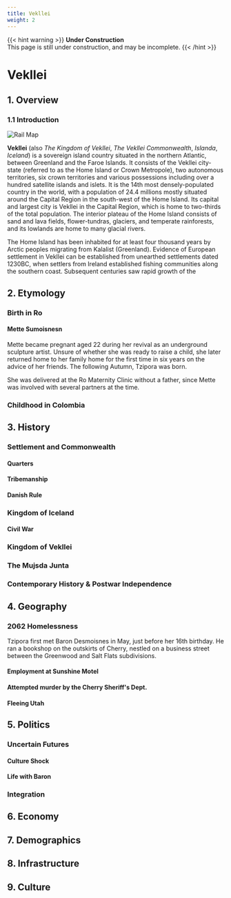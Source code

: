 ```yaml
---
title: Vekllei
weight: 2
---
```


{{< hint warning >}}
**Under Construction**  
This page is still under construction, and may be incomplete.
{{< /hint >}}

# Vekllei

## 1. Overview

### 1.1 Introduction

![Rail Map](https://millmint.studio/images/railmap.jpg)

**Vekllei** (also *The Kingdom of Vekllei*, *The Vekllei Commonwealth*, *Islanda*, *Iceland*) is a sovereign island country situated in the northern Atlantic, between Greenland and the Faroe Islands. It consists of the Vekllei city-state (referred to as the Home Island or Crown Metropole), two autonomous territories, six crown territories and various possessions including over a hundred satellite islands and islets. It is the 14th most densely-populated country in the world, with a population of 24.4 millions mostly situated around the Capital Region in the south-west of the Home Island. Its capital and largest city is Vekllei in the Capital Region, which is home to two-thirds of the total population. The interior plateau of the Home Island consists of sand and lava fields, flower-tundras, glaciers, and temperate rainforests, and its lowlands are home to many glacial rivers.

The Home Island has been inhabited for at least four thousand years by Arctic peoples migrating from Kalalist (Greenland). Evidence of European settlement in Vekllei can be established from unearthed settlements dated 1230BC, when settlers from Ireland established fishing communities along the southern coast. Subsequent centuries saw rapid growth of the


## 2. Etymology
### Birth in Ro
#### Mette Sumoisnesn
Mette became pregnant aged 22 during her revival as an underground sculpture artist. Unsure of whether she was ready to raise a child, she later returned home to her family home for the first time in six years on the advice of her friends. The following Autumn, Tzipora was born.

She was delivered at the Ro Maternity Clinic without a father, since Mette was involved with several partners at the time.

### Childhood in Colombia

## 3. History

### Settlement and Commonwealth

#### Quarters

#### Tribemanship

#### Danish Rule

### Kingdom of Iceland

#### Civil War

### Kingdom of Vekllei

### The Mujsda Junta

### Contemporary History & Postwar Independence


## 4. Geography

### 2062 Homelessness

Tzipora first met Baron Desmoisnes in May, just before her 16th birthday. He ran a bookshop on the outskirts of Cherry, nestled on a business street between the Greenwood and Salt Flats subdivisions.

#### Employment at Sunshine Motel

#### Attempted murder by the Cherry Sheriff's Dept.

#### Fleeing Utah

## 5. Politics

### Uncertain Futures

#### Culture Shock

#### Life with Baron

### Integration

## 6. Economy

## 7. Demographics

## 8. Infrastructure

## 9. Culture
